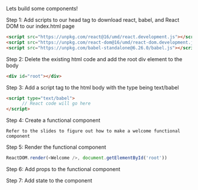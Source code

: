 Lets build some components!

Step 1: Add scripts to our head tag to download react, babel, and React DOM to our index.html page

```html
<script src="https://unpkg.com/react@16/umd/react.development.js"></script>
<script src="https://unpkg.com/react-dom@16/umd/react-dom.development.js"></script>
<script src="https://unpkg.com/babel-standalone@6.26.0/babel.js"></script>
```

Step 2: Delete the existing html code and add the root div element to the body

```html
<div id="root"></div>
```

Step 3: Add a script tag to the html body with the type being text/babel

```html
<script type="text/babel">
      // React code will go here
</script>
```

Step 4: Create a functional component

```text
Refer to the slides to figure out how to make a welcome functional component
```
Step 5: Render the functional component

```javascript
ReactDOM.render(<Welcome />, document.getElementById('root'))
```

Step 6: Add props to the functional component

Step 7: Add state to the component